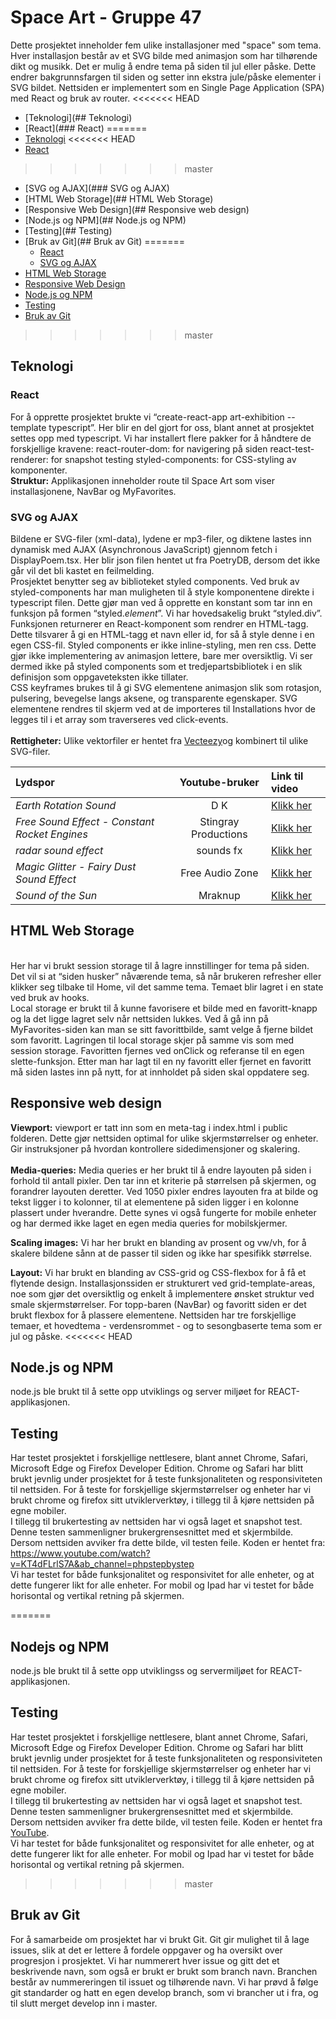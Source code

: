 # Space Art - Gruppe 47
Dette prosjektet inneholder fem ulike installasjoner med "space" som tema. Hver installasjon består av et SVG bilde med animasjon som har tilhørende dikt og musikk. Det er mulig å endre tema på siden til jul eller påske. Dette endrer bakgrunnsfargen til siden og setter inn ekstra jule/påske elementer i SVG bildet. Nettsiden er implementert som en Single Page Application (SPA) med React og bruk av router.
<<<<<<< HEAD
- [Teknologi](## Teknologi)
- [React](### React)
=======
- [Teknologi](#teknologi)
<<<<<<< HEAD
- [React](#react)
>>>>>>> master
- [SVG og AJAX](### SVG og AJAX)
- [HTML Web Storage](## HTML Web Storage)
- [Responsive Web Design](## Responsive web design)
- [Node.js og NPM](## Node.js og NPM)
- [Testing](## Testing)
- [Bruk av Git](## Bruk av Git)
=======
    - [React](#react)
    - [SVG og AJAX](#svg-og-ajax)
- [HTML Web Storage](#html-web-storage)
- [Responsive Web Design](#responsive-web-design)
- [Node.js og NPM](#Node.js-og-npm)
- [Testing](#testing)
- [Bruk av Git](#bruk-av-git)


>>>>>>> master

## Teknologi

### React
For å opprette prosjektet brukte vi “create-react-app art-exhibition --template typescript”. Her blir en del gjort for oss, blant annet at prosjektet settes opp med typescript. Vi har installert flere pakker for å håndtere de forskjellige kravene:
react-router-dom: for navigering på siden
react-test-renderer: for snapshot testing
styled-components: for CSS-styling av komponenter.
<br>
**Struktur:**
Applikasjonen inneholder route til Space Art som viser installasjonene, NavBar og MyFavorites. 
 

### SVG og AJAX

Bildene er SVG-filer (xml-data), lydene er mp3-filer, og diktene lastes inn dynamisk med AJAX (Asynchronous JavaScript) gjennom fetch i DisplayPoem.tsx. Her blir json filen hentet ut fra PoetryDB, dersom det ikke går vil det bli kastet en feilmelding.
<br>
Prosjektet benytter seg av biblioteket styled components. Ved bruk av styled-components har man muligheten til å style komponentene direkte i typescript filen. Dette gjør man ved å opprette en konstant som tar inn en funksjon på formen “styled.*element*”. Vi har hovedsakelig brukt “styled.div”. Funksjonen returnerer en React-komponent som rendrer en HTML-tagg. Dette tilsvarer å gi en HTML-tagg et navn eller id, for så å style denne i en egen CSS-fil. Styled components er ikke inline-styling, men ren css.	Dette gjør ikke implementering av animasjon lettere, bare mer oversiktlig. Vi ser dermed ikke på styled components som et tredjepartsbibliotek i en slik definisjon som oppgaveteksten ikke tillater. 
<br>
CSS keyframes brukes til å gi SVG elementene animasjon slik som rotasjon, pulsering, bevegelse langs aksene, og transparente egenskaper. SVG elementene rendres til skjerm ved at de importeres til Installations hvor de legges til i et array som traverseres ved click-events. 
<br>
<br>
**Rettigheter:**
Ulike vektorfiler er hentet fra [Vecteezy](https://www.vecteezy.com/)og kombinert til ulike SVG-filer. 
<br>

Lydspor | Youtube-bruker | Link til video
:--- | :---: | :---
*Earth Rotation Sound* | D K | [Klikk her](https://www.youtube.com/watch?v=JEzq1I94gZA&t=25s)
*Free Sound Effect - Constant Rocket Engines* | Stingray Productions | [Klikk her](https://www.youtube.com/watch?v=MZwsO6H_FYo)
*radar sound effect* | sounds fx | [Klikk her](https://www.youtube.com/watch?v=_YFXdDppLw0)
*Magic Glitter - Fairy Dust Sound Effect* | Free Audio Zone | [Klikk her](https://www.youtube.com/watch?v=Yu62II1h43E)
*Sound of the Sun* | Mraknup | [Klikk her](https://www.youtube.com/watch?v=ZZQcLJjpdrI)
 

## HTML Web Storage

<br>
Her har vi brukt session storage til å lagre innstillinger for tema på siden. Det vil si at “siden husker” nåværende tema, så når brukeren refresher eller klikker seg tilbake til Home, vil det samme tema.  Temaet blir lagret i en state ved bruk av hooks.
<br>
Local storage er brukt til å kunne favorisere et bilde med en favoritt-knapp og la det ligge lagret selv når nettsiden lukkes. Ved å gå inn på MyFavorites-siden kan man se sitt favorittbilde, samt velge å fjerne bildet som favoritt. Lagringen til local storage skjer på samme vis som med session storage. Favoritten fjernes ved onClick og referanse til en egen slette-funksjon. Etter man har lagt til en ny favoritt eller fjernet en favoritt må siden lastes inn på nytt, for at innholdet på siden skal oppdatere seg. 
 
## Responsive web design

**Viewport:** viewport er tatt inn som en meta-tag i index.html i public folderen. Dette gjør nettsiden optimal for ulike skjermstørrelser og enheter. Gir instruksjoner på hvordan kontrollere sidedimensjoner og skalering.  
 <br>
**Media-queries:** Media queries er her brukt til å endre layouten på siden i forhold til antall pixler. Den tar inn et kriterie på størrelsen på skjermen, og forandrer layouten deretter. Ved 1050 pixler endres layouten fra at bilde og tekst ligger i to kolonner, til at elementene på siden ligger i en kolonne plassert under hverandre. Dette synes vi også fungerte for mobile enheter og har dermed ikke laget en egen media queries for mobilskjermer.
<br> 
 
**Scaling images:** Vi har her brukt en blanding av prosent og vw/vh, for å skalere bildene sånn at de passer til siden og ikke har spesifikk størrelse. 
<br>
 
**Layout:** Vi har brukt en blanding av CSS-grid og CSS-flexbox for å få et flytende design. Installasjonssiden er strukturert ved grid-template-areas, noe som gjør det oversiktlig og enkelt å implementere ønsket struktur ved smale skjermstørrelser. For topp-baren (NavBar) og favoritt siden er det brukt flexbox for å plassere elementene. Nettsiden har tre forskjellige temaer, et hovedtema - verdensrommet - og to sesongbaserte tema som er jul og påske.
<<<<<<< HEAD


## Node.js og NPM
node.js ble brukt til å sette opp utviklings og server miljøet for REACT-applikasjonen. 


## Testing
Har testet prosjektet i forskjellige nettlesere, blant annet Chrome, Safari, Microsoft Edge og Firefox Developer Edition. Chrome og Safari har blitt brukt jevnlig under prosjektet for å teste funksjonaliteten og responsiviteten til nettsiden. For å teste for forskjellige skjermstørrelser og enheter har vi brukt chrome og firefox sitt utviklerverktøy, i tillegg til å kjøre nettsiden på egne mobiler. 
<br>
I tillegg til brukertesting av nettsiden har vi også laget et snapshot test. Denne testen sammenligner brukergrensesnittet med et skjermbilde. Dersom nettsiden avviker fra dette bilde, vil testen feile. Koden er hentet fra: https://www.youtube.com/watch?v=KT4dFLrlS7A&ab_channel=phpstepbystep
<br>
Vi har testet for både funksjonalitet og responsivitet for alle enheter, og at dette fungerer likt for alle enheter. 
For mobil og Ipad har vi testet for både horisontal og vertikal retning på skjermen. 

=======
 <br>
## Nodejs og NPM
node.js ble brukt til å sette opp utviklingss og servermiljøet for REACT-applikasjonen. 
 <br>
## Testing
Har testet prosjektet i forskjellige nettlesere, blant annet Chrome, Safari, Microsoft Edge og Firefox Developer Edition. Chrome og Safari har blitt brukt jevnlig under prosjektet for å teste funksjonaliteten og responsiviteten til nettsiden. For å teste for forskjellige skjermstørrelser og enheter har vi brukt chrome og firefox sitt utviklerverktøy, i tillegg til å kjøre nettsiden på egne mobiler. 
<br>
I tillegg til brukertesting av nettsiden har vi også laget et snapshot test. Denne testen sammenligner brukergrensesnittet med et skjermbilde. Dersom nettsiden avviker fra dette bilde, vil testen feile. Koden er hentet fra [YouTube](https://www.youtube.com/watch?v=KT4dFLrlS7A&ab_channel=phpstepbystep).
<br>
Vi har testet for både funksjonalitet og responsivitet for alle enheter, og at dette fungerer likt for alle enheter. 
For mobil og Ipad har vi testet for både horisontal og vertikal retning på skjermen. 
<br> 
>>>>>>> master
 
## Bruk av Git
For å samarbeide om prosjektet har vi brukt Git. Git gir mulighet til å lage issues, slik at det er lettere å fordele oppgaver og ha oversikt over progresjon i prosjektet. Vi har nummerert hver issue og gitt det et beskrivende navn, som også er brukt er brukt som branch navn. Branchen består av nummereringen til issuet og tilhørende navn. Vi har prøvd å følge git standarder og hatt en egen develop branch, som vi brancher ut i fra, og til slutt merget develop inn i master. 
